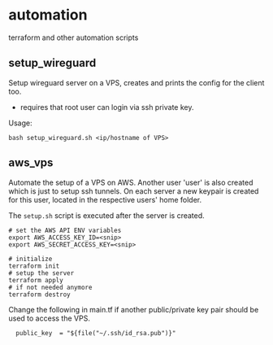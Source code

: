 # automation
terraform and other automation scripts


## setup\_wireguard

Setup wireguard server on a VPS, creates and prints the config for the client too.

* requires that root user can login via ssh private key. 

Usage:
```
bash setup_wireguard.sh <ip/hostname of VPS>
```


## aws\_vps

Automate the setup of a VPS on AWS. Another user 'user' is also created which is just to setup ssh tunnels. On each server a new keypair is created for this user, located in the respective users' home folder.

The `setup.sh` script is executed after the server is created.


```
# set the AWS API ENV variables
export AWS_ACCESS_KEY_ID=<snip>
export AWS_SECRET_ACCESS_KEY=<snip>

# initialize
terraform init
# setup the server 
terraform apply
# if not needed anymore
terraform destroy
```

Change the following in main.tf if another public/private key pair should be used to access the VPS.

```
  public_key  = "${file("~/.ssh/id_rsa.pub")}"
```

